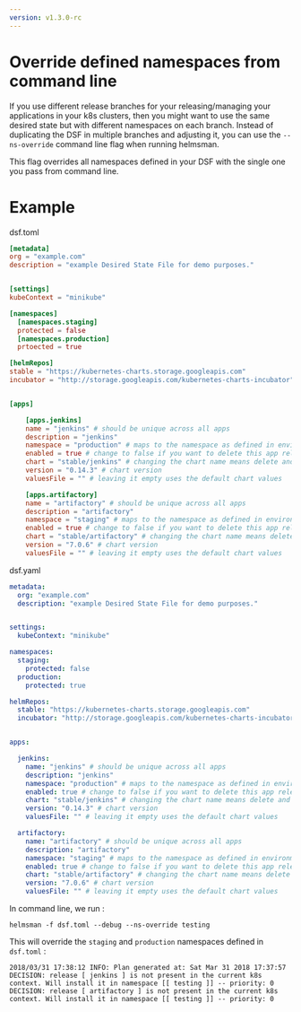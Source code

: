 ```yaml
---
version: v1.3.0-rc
---
```


# Override defined namespaces from command line

If you use different release branches for your releasing/managing your applications in your k8s clusters, then you might want to use the same desired state but with different namespaces on each branch. Instead of duplicating the DSF in multiple branches and adjusting it, you can use the `--ns-override` command line flag when running helmsman.

This flag overrides all namespaces defined in your DSF with the single one you pass from command line.

# Example

dsf.toml
```toml
[metadata]
org = "example.com"
description = "example Desired State File for demo purposes."


[settings]
kubeContext = "minikube"

[namespaces]
  [namespaces.staging]
  protected = false
  [namespaces.production]
  prtoected = true

[helmRepos]
stable = "https://kubernetes-charts.storage.googleapis.com"
incubator = "http://storage.googleapis.com/kubernetes-charts-incubator"


[apps]

    [apps.jenkins]
    name = "jenkins" # should be unique across all apps
    description = "jenkins"
    namespace = "production" # maps to the namespace as defined in environments above
    enabled = true # change to false if you want to delete this app release [empty = false]
    chart = "stable/jenkins" # changing the chart name means delete and recreate this chart
    version = "0.14.3" # chart version
    valuesFile = "" # leaving it empty uses the default chart values

    [apps.artifactory]
    name = "artifactory" # should be unique across all apps
    description = "artifactory"
    namespace = "staging" # maps to the namespace as defined in environments above
    enabled = true # change to false if you want to delete this app release [empty = false]
    chart = "stable/artifactory" # changing the chart name means delete and recreate this chart
    version = "7.0.6" # chart version
    valuesFile = "" # leaving it empty uses the default chart values
```

dsf.yaml
```yaml
metadata:
  org: "example.com"
  description: "example Desired State File for demo purposes."


settings:
  kubeContext: "minikube"

namespaces:
  staging:
    protected: false
  production:
    protected: true

helmRepos:
  stable: "https://kubernetes-charts.storage.googleapis.com"
  incubator: "http://storage.googleapis.com/kubernetes-charts-incubator"


apps:

  jenkins:
    name: "jenkins" # should be unique across all apps
    description: "jenkins"
    namespace: "production" # maps to the namespace as defined in environments above
    enabled: true # change to false if you want to delete this app release [empty: false]
    chart: "stable/jenkins" # changing the chart name means delete and recreate this chart
    version: "0.14.3" # chart version
    valuesFile: "" # leaving it empty uses the default chart values

  artifactory:
    name: "artifactory" # should be unique across all apps
    description: "artifactory"
    namespace: "staging" # maps to the namespace as defined in environments above
    enabled: true # change to false if you want to delete this app release [empty: false]
    chart: "stable/artifactory" # changing the chart name means delete and recreate this chart
    version: "7.0.6" # chart version
    valuesFile: "" # leaving it empty uses the default chart values
```

In command line, we run :

```
helmsman -f dsf.toml --debug --ns-override testing
```

This will override the `staging` and `production` namespaces defined in `dsf.toml` :

```
2018/03/31 17:38:12 INFO: Plan generated at: Sat Mar 31 2018 17:37:57
DECISION: release [ jenkins ] is not present in the current k8s context. Will install it in namespace [[ testing ]] -- priority: 0
DECISION: release [ artifactory ] is not present in the current k8s context. Will install it in namespace [[ testing ]] -- priority: 0
```
